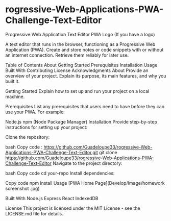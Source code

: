# rogressive-Web-Applications-PWA-Challenge-Text-Editor


Progressive Web Application Text Editor
PWA Logo (If you have a logo)

A text editor that runs in the browser, functioning as a Progressive Web Application (PWA). Create and store notes or code snippets with or without an internet connection. Retrieve them reliably for later use.

Table of Contents
About
Getting Started
Prerequisites
Installation
Usage
Built With
Contributing
License
Acknowledgments
About
Provide an overview of your project. Explain its purpose, its main features, and why you built it.

Getting Started
Explain how to set up and run your project on a local machine.

Prerequisites
List any prerequisites that users need to have before they can use your PWA. For example:

Node.js
npm (Node Package Manager)
Installation
Provide step-by-step instructions for setting up your project:

Clone the repository:

bash
Copy code : https://github.com/Guadeloupe33/rogressive-Web-Applications-PWA-Challenge-Text-Editor.git
git clone https://github.com/Guadeloupe33/rogressive-Web-Applications-PWA-Challenge-Text-Editor
Navigate to the project directory:

bash
Copy code
cd your-repo
Install dependencies:

Copy code
npm install
Usage
[PWA Home Page](Develop/Image/homework screenshot .jpg)

Built With
Node.js
Express
React
IndexedDB

License
This project is licensed under the MIT License - see the LICENSE.md file for details.
